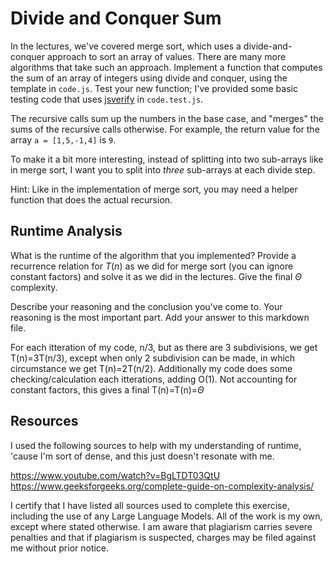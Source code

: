 # Divide and Conquer Sum

In the lectures, we've covered merge sort, which uses a divide-and-conquer
approach to sort an array of values. There are many more algorithms that take
such an approach. Implement a function that computes the sum of an array of
integers using divide and conquer, using the template in `code.js`. Test your
new function; I've provided some basic testing code that uses
[jsverify](https://jsverify.github.io/) in `code.test.js`.

The recursive calls sum up the numbers in the base case, and "merges" the sums
of the recursive calls otherwise. For example, the return value for the array `a
= [1,5,-1,4]` is `9`.

To make it a bit more interesting, instead of splitting into two sub-arrays like
in merge sort, I want you to split into *three* sub-arrays at each divide step.

Hint: Like in the implementation of merge sort, you may need a helper function
that does the actual recursion.

## Runtime Analysis

What is the runtime of the algorithm that you implemented? Provide a recurrence
relation for $T(n)$ as we did for merge sort (you can ignore constant factors)
and solve it as we did in the lectures. Give the final $\Theta$ complexity.

Describe your reasoning and the conclusion you've come to. Your reasoning is the
most important part. Add your answer to this markdown file.

For each itteration of my code, n/3, but as there are 3 subdivisions, we get
T(n)=3T(n/3), except when only 2 subdivision can be made, in which circumstance
we get T(n)=2T(n/2). Additionally my code does some checking/calculation each
itterations, adding O(1). Not accounting for constant factors, this gives a
final T(n)=T(n)=$\Theta$

## Resources
I used the following sources to help with my understanding of runtime, 'cause
I'm sort of dense, and this just doesn't resonate with me.

https://www.youtube.com/watch?v=BgLTDT03QtU
https://www.geeksforgeeks.org/complete-guide-on-complexity-analysis/

I certify that I have listed all sources used to complete this exercise,
including the use of any Large Language Models. All of the work is my own, except
where stated otherwise. I am aware that plagiarism carries severe penalties and
that if plagiarism is suspected, charges may be filed against me without prior
notice.

